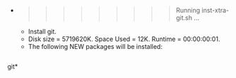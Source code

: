* >>>>>>>>> Running inst-xtra-git.sh ...
  * Install git.
  * Disk size = 5719620K. Space Used = 12K. Runtime = 00:00:00:01.
  * The following NEW packages will be installed:
  ```bash
git*
  ```
